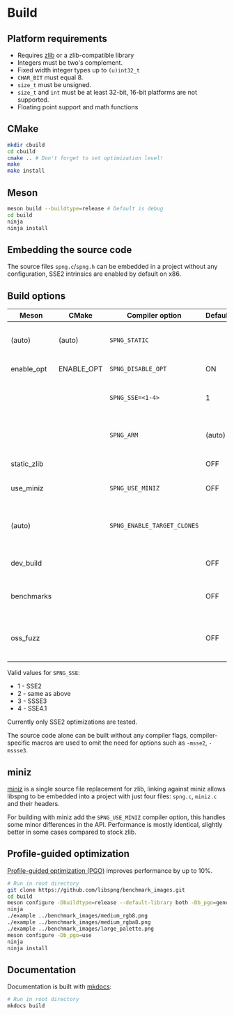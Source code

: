 # Build

## Platform requirements

* Requires [zlib](http://zlib.net) or a zlib-compatible library
* Integers must be two's complement.
* Fixed width integer types up to `(u)int32_t`
* `CHAR_BIT` must equal 8.
* `size_t` must be unsigned.
* `size_t` and `int` must be at least 32-bit, 16-bit platforms are not
supported.
* Floating point support and math functions

## CMake

```bash
mkdir cbuild
cd cbuild
cmake .. # Don't forget to set optimization level!
make
make install
```

## Meson

```bash
meson build --buildtype=release # Default is debug
cd build
ninja
ninja install
```

## Embedding the source code

The source files `spng.c`/`spng.h` can be embedded in a project without
any configuration, SSE2 intrinsics are enabled by default on x86.

## Build options

| Meson       | CMake      | Compiler option             | Default | Description                                        |
|-------------|------------|-----------------------------|---------|----------------------------------------------------|
| (auto)      | (auto)     | `SPNG_STATIC`               |         | Controls symbol visibility on Windows              |
| enable_opt  | ENABLE_OPT | `SPNG_DISABLE_OPT`          | ON      | Compile with optimizations                         |
|             |            | `SPNG_SSE=<1-4>`            | 1       | SSE version target for x86 (ignored on non-x86)    |
|             |            | `SPNG_ARM`                  | (auto)  | Enable ARM NEON optimizations (ARM64 only)         |
| static_zlib |            |                             | OFF     | Link zlib statically                               |
| use_miniz   |            | `SPNG_USE_MINIZ`            | OFF     | Compile using miniz, disables some features        |
| (auto)      |            | `SPNG_ENABLE_TARGET_CLONES` |         | Use target_clones() to optimize (GCC + glibc only) |
| dev_build   |            |                             | OFF     | Enable the testsuite, requires libpng              |
| benchmarks  |            |                             | OFF     | Enable benchmarks, requires Git LFS                |
| oss_fuzz    |            |                             | OFF     | Enable regression tests with OSS-Fuzz corpora      |

Valid values for `SPNG_SSE`:

* 1 - SSE2
* 2 - same as above
* 3 - SSSE3
* 4 - SSE4.1

Currently only SSE2 optimizations are tested.

The source code alone can be built without any compiler flags,
compiler-specific macros are used to omit the need for options
such as `-msse2`, `-mssse3`.

## miniz

[miniz](https://github.com/richgel999/miniz) is a single source file replacement for zlib,
linking against miniz allows libspng to be embedded into a project with just
four files: `spng.c`, `miniz.c` and their headers.

For building with miniz add the `SPNG_USE_MINIZ` compiler option,
this handles some minor differences in the API.
Performance is mostly identical, slightly better in some cases
compared to stock zlib.

## Profile-guided optimization

[Profile-guided optimization (PGO)](https://clang.llvm.org/docs/UsersManual.html#profile-guided-optimization)
improves performance by up to 10%.

```bash
# Run in root directory
git clone https://github.com/libspng/benchmark_images.git
cd build
meson configure -Dbuildtype=release --default-library both -Db_pgo=generate
ninja
./example ../benchmark_images/medium_rgb8.png
./example ../benchmark_images/medium_rgba8.png
./example ../benchmark_images/large_palette.png
meson configure -Db_pgo=use
ninja
ninja install
```

## Documentation

Documentation is built with [mkdocs](https://www.mkdocs.org/):

```bash
# Run in root directory
mkdocs build
```